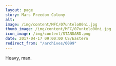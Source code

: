 ```yaml
---
layout: page
story: Mars Freedom Colony
alt:
image: /img/content/MFC/07untelo00ni.jpg
thumb_image: /img/content/MFC/07untelo00ni.jpg
icon_image: /img/content/STANDARD.png
date: 2017-04-17 09:00:00 US/Eastern
redirect_from: "/archives/0099"
---
```

Heavy, man.
